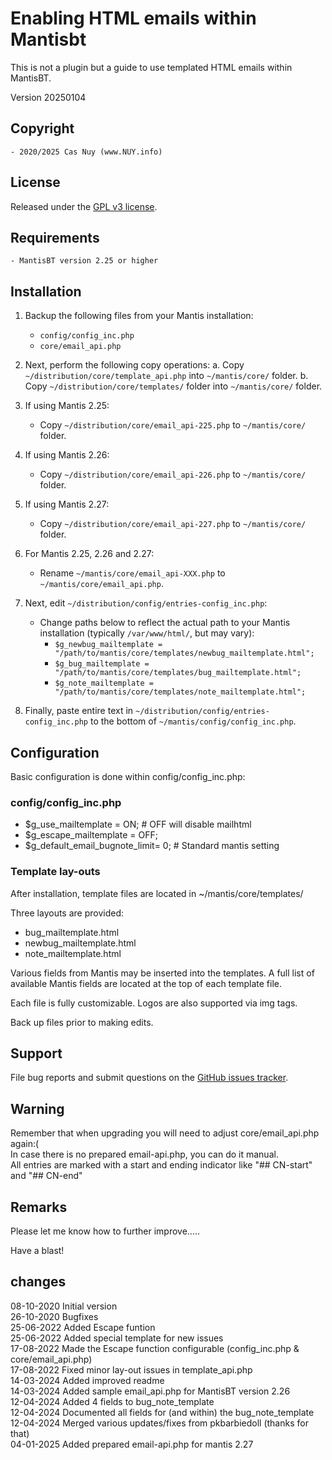 
# Enabling HTML emails within Mantisbt

This is not a plugin but a guide to use templated HTML emails within MantisBT.

Version 20250104

## Copyright

	- 2020/2025 Cas Nuy (www.NUY.info)
	
## License                                                                                    

Released under the [GPL v3 license](http://opensource.org/licenses/GPL-3.0).

## Requirements
	- MantisBT version 2.25 or higher

## Installation

1. Backup the following files from your Mantis installation:
    - `config/config_inc.php` 
    - `core/email_api.php` 

2. Next, perform the following copy operations:
    a. Copy `~/distribution/core/template_api.php` into `~/mantis/core/` folder.
    b. Copy `~/distribution/core/templates/` folder into `~/mantis/core/` folder.

3. If using Mantis 2.25:
    - Copy `~/distribution/core/email_api-225.php` to `~/mantis/core/` folder.

4. If using Mantis 2.26:
    - Copy `~/distribution/core/email_api-226.php` to `~/mantis/core/` folder.

5. If using Mantis 2.27:
    - Copy `~/distribution/core/email_api-227.php` to `~/mantis/core/` folder.

5. For Mantis 2.25, 2.26 and 2.27:
    - Rename `~/mantis/core/email_api-XXX.php` to `~/mantis/core/email_api.php`.

7. Next, edit `~/distribution/config/entries-config_inc.php`:
    - Change paths below to reflect the actual path to your Mantis installation (typically `/var/www/html/`, but may vary):
        - `$g_newbug_mailtemplate = "/path/to/mantis/core/templates/newbug_mailtemplate.html";`
        - `$g_bug_mailtemplate = "/path/to/mantis/core/templates/bug_mailtemplate.html";`
        - `$g_note_mailtemplate = "/path/to/mantis/core/templates/note_mailtemplate.html";`

8. Finally, paste entire text in `~/distribution/config/entries-config_inc.php` to the bottom of `~/mantis/config/config_inc.php`.


## Configuration

Basic configuration is done within config/config_inc.php:

### config/config_inc.php

- $g_use_mailtemplate		= ON;  # OFF will disable mailhtml
- $g_escape_mailtemplate	= OFF;
- $g_default_email_bugnote_limit= 0;   # Standard mantis setting 

### Template lay-outs

After installation, template files are located in ~/mantis/core/templates/

Three layouts are provided:
- bug_mailtemplate.html
- newbug_mailtemplate.html
- note_mailtemplate.html

Various fields from Mantis may be inserted into the templates. A full list of available Mantis fields are located at the top of each template file. 

Each file is fully customizable. Logos are also supported via img tags. 

Back up files prior to making edits. 

## Support

File bug reports and submit questions on the
[GitHub issues tracker](http://github.com/mantisbt-plugins/mailtemplate/issues).

## Warning

Remember that when upgrading you will need to adjust core/email_api.php again:(<br>
In case there is no prepared email-api.php, you can do it manual.<br>
All entries are marked with a start and ending indicator like "## CN-start" and "## CN-end"

## Remarks
Please let me know how to further improve.....
 
Have a blast!

## changes

08-10-2020	Initial version<br>
26-10-2020	Bugfixes<br>
25-06-2022	Added Escape funtion<br>
25-06-2022	Added special template for new issues<br>
17-08-2022	Made the Escape function configurable (config_inc.php & core/email_api.php)<br>
17-08-2022	Fixed minor lay-out issues in template_api.php<br>
14-03-2024	Added improved readme<br>
14-03-2024	Added sample email_api.php for MantisBT version 2.26<br>
12-04-2024	Added 4 fields to bug_note_template<br>
12-04-2024	Documented all fields for (and within) the bug_note_template<br>
12-04-2024 	Merged various updates/fixes from pkbarbiedoll (thanks for that)<br>
04-01-2025	Added prepared email-api.php for mantis 2.27<br>
